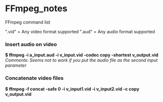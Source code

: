# FFmpeg_notes
FFmpeg command list

".vid" = Any video format supported
".aud" = Any audio format supported

### Insert audio on video
**$ ffmpeg -i a_input.aud -i v_input.vid -codec copy -shortest v_output.vid**
_Comments: Seems not to work if you put the audio file as the second input parameter_

### Concatenate video files
**$ ffmpeg -f concat -safe 0 -i v_input1.vid -i v_input2.vid -c copy v_output.vid**
